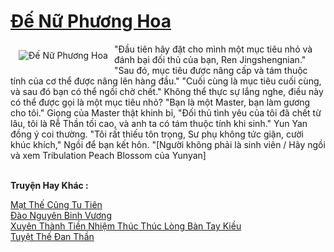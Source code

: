 <a href="https://truyentiki.com/de-nu-phuong-hoa.30670/" title="Đế Nữ Phương Hoa"><h1>Đế Nữ Phương Hoa</h1></a><div style="display:table"><img align="right" style="float: left; padding: 10px;" src="https://truyentiki.com/a/img/str/src/30670.jpg" alt="Đế Nữ Phương Hoa">"Đầu tiên hãy đặt cho mình một mục tiêu nhỏ và đánh bại đối thủ của bạn, Ren Jingshengnian." "Sau đó, mục tiêu được nâng cấp và tám thuộc tính của cơ thể được nâng lên hàng đầu." "Cuối cùng là mục tiêu cuối cùng, và sau đó bạn có thể ngồi chờ chết." Không thể thực sự lắng nghe, điều này có thể được gọi là một mục tiêu nhỏ? "Bạn là một Master, bạn làm gương cho tôi." Giọng của Master thật khinh bỉ, "Đối thủ tình yêu của tôi đã chết từ lâu, tôi là Rễ Thần tối cao, và anh ta có tám thuộc tính khi sinh." Yun Yan đồng ý coi thường. "Tôi rất thiếu tôn trọng, Sư phụ không tức giận, cười khúc khích," Ngồi để bạn kết hôn. "[Người không phải là sinh viên / Hãy ngồi và xem Tribulation Peach Blossom của Yunyan]</div><p><br><b>Truyện Hay Khác :</b></p><a href="https://truyentiki.com/mat-the-cung-tu-tien.30669/" alt="Mạt Thế Cũng Tu Tiên">Mạt Thế Cũng Tu Tiên</a><br/><a href="https://github.com/nownovels/top500/tree/master/truyenhay/33663/" alt="Đào Nguyên Binh Vương">Đào Nguyên Binh Vương</a><br/><a href="https://truyentiki.wordpress.com/2020/06/08/xuyen-thanh-tien-nhiem-thuc-thuc-long-ban-tay-kieu/" alt="Xuyên Thành Tiền Nhiệm Thúc Thúc Lòng Bàn Tay Kiều">Xuyên Thành Tiền Nhiệm Thúc Thúc Lòng Bàn Tay Kiều</a><br/><a href="https://github.com/nownovels/top500/tree/master/truyenhay/33621/" alt="Tuyệt Thế Đan Thần">Tuyệt Thế Đan Thần</a><br/>